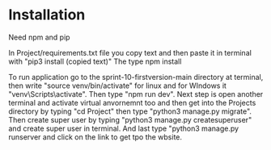 # Installation

Need npm and pip

In Project/requirements.txt file you copy text and then paste it in terminal with "pip3 install (copied text)"
The type npm install

To run application go to the sprint-10-firstversion-main directory at terminal, then write "source venv/bin/activate" for linux and for WIndows it "venv\Scripts\activate". Then type "npm run dev". Next step is open another terminal and activate virtual anvornemnt too and then get into the Projects directory by typing "cd Project" then type "python3 manage.py migrate". Then create super user by typing "python3 manage.py createsuperuser" and create super user in terminal. And last type "python3 manage.py runserver and click on the link to get tpo the wbsite.
